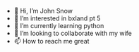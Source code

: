 - 👋 Hi, I’m John Snow
- 👀 I’m interested in bxland pt 5
- 🌱 I’m currently learning python
- 💞️ I’m looking to collaborate with my wife
- 📫 How to reach me great

<!---
bilalGuney55/bilalGuney55 is a ✨ special ✨ repository because its `README.md` (this file) appears on your GitHub profile.
You can click the Preview link to take a look at your changes.
--->
